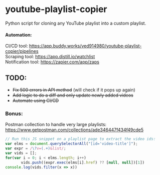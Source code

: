 # youtube-playlist-copier
Python script for cloning any YouTube playlist into a custom playlist.

#### Automation:
CI/CD tool: https://app.buddy.works/ved914980/youtube-playlist-copier/pipelines \
Scraping tool: https://app.distill.io/watchlist \
Notification tool: https://zapier.com/app/zaps

## TODO:
- ~~Fix 500 errors in API method~~ (will check if it pops up again)
- ~~Add logic to do a diff and only update newly added videos~~
- ~~Automate using CI/CD~~

### Bonus:
Postman collection to handle very large playlists:
https://www.getpostman.com/collections/ade346447f434f49cde5


```javascript
// Run this JS snippet on a playlist page to extract the video ids:
var elms = document.querySelectorAll("[id='video-title']");
var expr = /\?v=(.+)&list/;
var vids = [];
for(var i = 0; i < elms.length; i++) 
       vids.push((expr.exec(elms[i].href) ?? [null, null])[1])
console.log(vids.filter(x => x))
```
